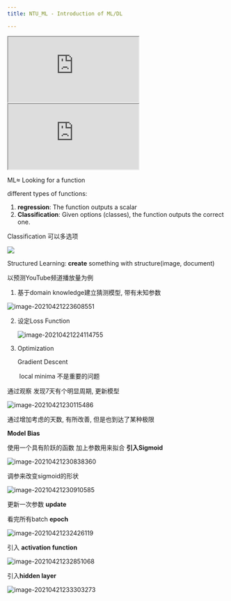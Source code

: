 ```yaml
---
title: NTU_ML - Introduction of ML/DL

---
```


<!-- more -->

<iframe src="https://www.youtube.com/embed/Ye018rCVvOo" allowfullscreen></iframe>

<iframe src="https://www.youtube.com/embed/bHcJCp2Fyxs" allowfullscreen></iframe>


ML$\approx$ Looking for a function

different types of functions:

1. **regression**: The function outputs a scalar
2. **Classification**: Given options (classes), the function outputs the correct one.

Classification 可以多选项

![](https://lllthhhh-aliyun-oss.oss-cn-beijing.aliyuncs.com/img/20210421222929.png)

Structured Learning: **create** something with structure(image, document)

以预测YouTube频道播放量为例

1. 基于domain knowledge建立猜测模型, 带有未知参数

![image-20210421223608551](https://lllthhhh-aliyun-oss.oss-cn-beijing.aliyuncs.com/img/20210421223608.png)

2. 设定Loss Function

   ![image-20210421224114755](https://lllthhhh-aliyun-oss.oss-cn-beijing.aliyuncs.com/img/20210421224114.png)

3. Optimization

   Gradient Descent

   ​	local minima 不是重要的问题

通过观察 发现7天有个明显周期, 更新模型

![image-20210421230115486](https://lllthhhh-aliyun-oss.oss-cn-beijing.aliyuncs.com/img/20210421230115.png)

通过增加考虑的天数, 有所改善, 但是也到达了某种极限

**Model Bias**

使用一个具有阶跃的函数 加上参数用来拟合 **引入Sigmoid**

![image-20210421230838360](https://lllthhhh-aliyun-oss.oss-cn-beijing.aliyuncs.com/img/20210421230838.png)

调参来改变sigmoid的形状

![image-20210421230910585](https://lllthhhh-aliyun-oss.oss-cn-beijing.aliyuncs.com/img/20210421230910.png)

更新一次参数 **update**

看完所有batch **epoch**

![image-20210421232426119](https://lllthhhh-aliyun-oss.oss-cn-beijing.aliyuncs.com/img/20210421232426.png)

引入 **activation function**

![image-20210421232851068](https://lllthhhh-aliyun-oss.oss-cn-beijing.aliyuncs.com/img/20210421232851.png)

引入**hidden layer**

![image-20210421233303273](https://lllthhhh-aliyun-oss.oss-cn-beijing.aliyuncs.com/img/20210421233303.png)

